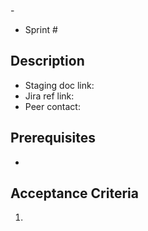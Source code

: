 <Test Case Number> - <Jira Title>

* Sprint # 

## Description

<Summary>

* Staging doc link:
* Jira ref link:
* Peer contact: 


## Prerequisites

* <What is needed to complete this procedure>

## Acceptance Criteria

1. <Itemized list of what should be tested>

